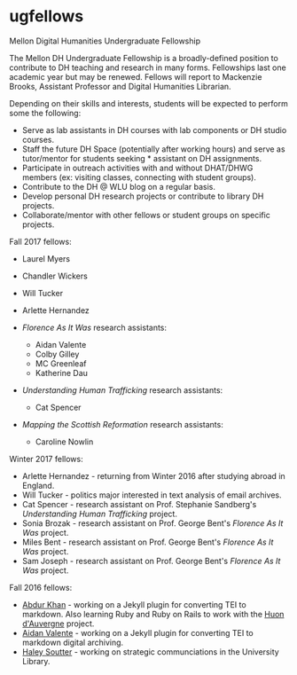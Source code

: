 # ugfellows
Mellon Digital Humanities Undergraduate Fellowship


The Mellon DH Undergraduate Fellowship is a broadly-defined position to contribute to DH teaching and research in many forms. Fellowships last one academic year but may be renewed. Fellows will report to Mackenzie Brooks, Assistant Professor and Digital Humanities Librarian. 

Depending on their skills and interests, students will be expected to perform some the following: 
* Serve as lab assistants in DH courses with lab components or DH studio courses. 
* Staff the future DH Space (potentially after working hours) and serve as tutor/mentor for students seeking * assistant on DH assignments. 
* Participate in outreach activities with and without DHAT/DHWG members (ex: visiting classes, connecting with student groups). 
* Contribute to the DH @ WLU blog on a regular basis. 
* Develop personal DH research projects or contribute to library DH projects. 
* Collaborate/mentor with other fellows or student groups on specific projects. 

Fall 2017 fellows:
* Laurel Myers 
* Chandler Wickers
* Will Tucker
* Arlette Hernandez

* *Florence As It Was* research assistants: 
	* Aidan Valente
	* Colby Gilley
	* MC Greenleaf
	* Katherine Dau
* *Understanding Human Trafficking* research assistants:
	* Cat Spencer
* *Mapping the Scottish Reformation* research assistants:
	* Caroline Nowlin

Winter 2017 fellows:
* Arlette Hernandez - returning from Winter 2016 after studying abroad in England.
* Will Tucker - politics major interested in text analysis of email archives. 
* Cat Spencer - research assistant on Prof. Stephanie Sandberg's *Understanding Human Trafficking* project.
* Sonia Brozak - research assistant on Prof. George Bent's *Florence As It Was* project. 
* Miles Bent - research assistant on Prof. George Bent's *Florence As It Was* project. 
* Sam Joseph - research assistant on Prof. George Bent's *Florence As It Was* project. 


Fall 2016 fellows:
* [Abdur Khan](/khan/) - working on a Jekyll plugin for converting TEI to markdown. Also learning Ruby and Ruby on Rails to work with the [Huon d'Auvergne](huondauvergene.org) project.
* [Aidan Valente](/valente/) - working on a Jekyll plugin for converting TEI to markdown digital archiving.
* [Haley Soutter](/soutter/) - working on strategic communciations in the University Library.


